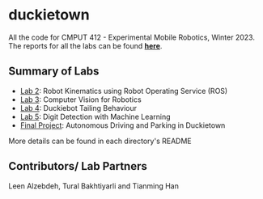 # duckietown

All the code for CMPUT 412 - Experimental Mobile Robotics, Winter 2023. \
The reports for all the labs can be found **[here](https://leen-alzebdeh.github.io/projects/)**.

## Summary of Labs

- [Lab 2](https://github.com/Leen-Alzebdeh/duckietown/tree/main/lab2): Robot Kinematics using Robot Operating Service (ROS)
- [Lab 3](https://github.com/Leen-Alzebdeh/duckietown/tree/main/lab3): Computer Vision for Robotics
- [Lab 4](https://github.com/Leen-Alzebdeh/duckietown/tree/main/lab4): Duckiebot Tailing Behaviour
- [Lab 5](https://github.com/Leen-Alzebdeh/duckietown/tree/main/lab5): Digit Detection with Machine Learning
- [Final Project](https://github.com/Leen-Alzebdeh/duckietown/tree/main/final_project): Autonomous Driving and Parking in Duckietown

More details can be found in each directory's README

## Contributors/ Lab Partners

Leen Alzebdeh, Tural Bakhtiyarli and Tianming Han
